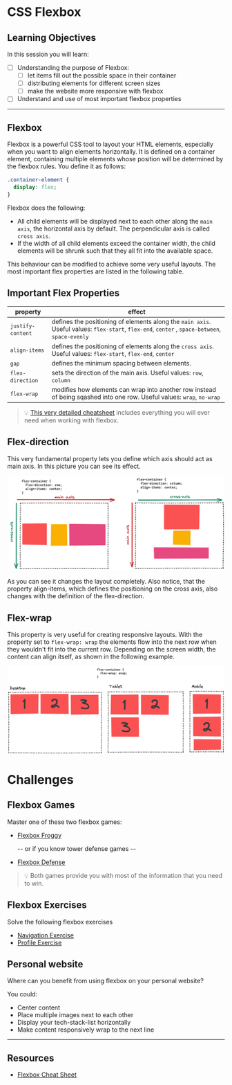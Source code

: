 # CSS Flexbox

## Learning Objectives

In this session you will learn:

- [ ] Understanding the purpose of Flexbox:
  - [ ] let items fill out the possible space in their container
  - [ ] distributing elements for different screen sizes
  - [ ] make the website more responsive with flexbox
- [ ] Understand and use of most important flexbox properties

---

## Flexbox

Flexbox is a powerful CSS tool to layout your HTML elements, especially when you want to align elements horizontally. It is defined on a container element, containing multiple elements whose position will be determined by the flexbox rules. You define it as follows:

```css
.container-element {
  display: flex;
}
```

Flexbox does the following:

- All child elements will be displayed next to each other along the `main axis`, the horizontal axis by default. The perpendicular axis is called `cross axis`.
- If the width of all child elements exceed the container width, the child elements will be shrunk such that they all fit into the available space.

This behaviour can be modified to achieve some very useful layouts. The most important flex properties are listed in the following table.

## Important Flex Properties

| property          | effect                                                                                                                                         |
| ----------------- | ---------------------------------------------------------------------------------------------------------------------------------------------- |
| `justify-content` | defines the positioning of elements along the `main axis`. Useful values: `flex-start`, `flex-end`, `center` , `space-between`, `space-evenly` |
| `align-items`     | defines the positioning of elements along the `cross axis`. Useful values: `flex-start`, `flex-end`, `center`                                  |
| `gap`             | defines the minimum spacing between elements.                                                                                                  |
| `flex-direction`  | sets the direction of the main axis. Useful values: `row`, `column`                                                                            |
| `flex-wrap`       | modifies how elements can wrap into another row instead of being sqashed into one row. Useful values: `wrap`, `no-wrap`                        |

> 💡 [This very detailed cheatsheet](https://css-tricks.com/snippets/css/a-guide-to-flexbox/) includes everything you will ever need when working with flexbox.

## Flex-direction

This very fundamental property lets you define which axis should act as main axis. In this picture you can see its effect.

![flex-direction](assets/flex-direction.png)

As you can see it changes the layout completely. Also notice, that the property align-items, which defines the positioning on the cross axis, also changes with the definition of the flex-direction.

## Flex-wrap

This property is very useful for creating responsive layouts. With the property set to `flex-wrap: wrap` the elements flow into the next row when they wouldn't fit into the current row. Depending on the screen width, the content can align itself, as shown in the following example.

![flex-wrap](assets/flex-wrap.png)

# Challenges

## Flexbox Games

Master one of these two flexbox games:

- [Flexbox Froggy](https://flexboxfroggy.com)

  -- or if you know tower defense games --

- [Flexbox Defense](http://www.flexboxdefense.com/)

> 💡 Both games provide you with most of the information that you need to win.

## Flexbox Exercises

Solve the following flexbox exercises

- [Navigation Exercise](https://codesandbox.io/s/navigation-exercise-gp5owm?file=/styles.css)
- [Profile Exercise](https://codesandbox.io/s/profile-exercise-fdqz61?file=/styles.css)

## Personal website

Where can you benefit from using flexbox on your personal website?

You could:

- Center content
- Place multiple images next to each other
- Display your tech-stack-list horizontally
- Make content responsively wrap to the next line

---

## Resources

- [Flexbox Cheat Sheet](https://css-tricks.com/snippets/css/a-guide-to-flexbox/)
